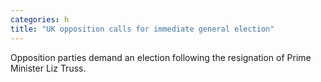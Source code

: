 ```yaml
---
categories: h
title: "UK opposition calls for immediate general election"
---
```

Opposition parties demand an election following the resignation of Prime Minister Liz Truss.
